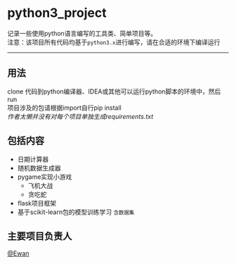 # python3_project

记录一些使用python语言编写的工具类、简单项目等。  
注意：该项目所有代码均基于`python3.x`进行编写，请在合适的环境下编译运行

---


## 用法
clone 代码到python编译器、IDEA或其他可以运行python脚本的环境中，然后run  
项目涉及的包请根据import自行pip install  
*作者太懒并没有对每个项目单独生成requirements.txt*  

## 包括内容
* 日期计算器
* 随机数据生成器
* pygame实现小游戏
  * 飞机大战
  * 贪吃蛇
* flask项目框架
* 基于scikit-learn包的模型训练学习 `含数据集`

## 主要项目负责人
[@Ewan](https://github.com/Ewan-C196)
